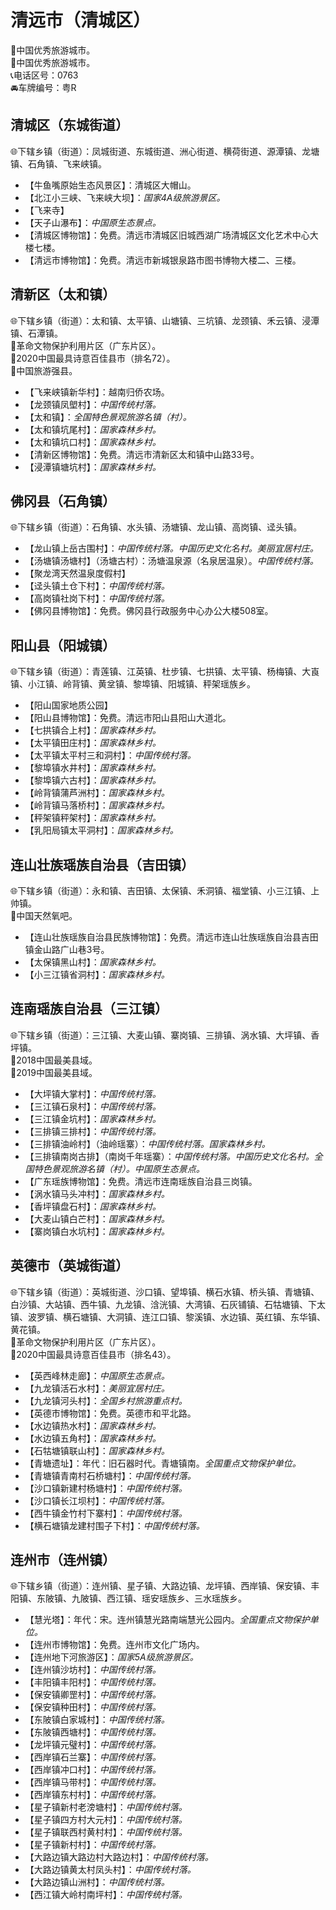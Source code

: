 # 清远市（清城区）  
🏅中国优秀旅游城市。  
🏅中国优秀旅游城市。   
📞电话区号：0763  
🚘车牌编号：粤R  

## 清城区（东城街道）  
🌐下辖乡镇（街道）：凤城街道、东城街道、洲心街道、横荷街道、源潭镇、龙塘镇、石角镇、飞来峡镇。    
  
* 【牛鱼嘴原始生态风景区】：清城区大帽山。   
* 【北江小三峡、飞来峡大坝】：*国家4A级旅游景区。*  
* 【飞来寺】  
* 【天子山瀑布】：*中国原生态景点。*  
* 【清城区博物馆】：免费。清远市清城区旧城西湖广场清城区文化艺术中心大楼七楼。   
* 【清远市博物馆】：免费。清远市新城银泉路市图书博物大楼二、三楼。   

## 清新区（太和镇）  
🌐下辖乡镇（街道）：太和镇、太平镇、山塘镇、三坑镇、龙颈镇、禾云镇、浸潭镇、石潭镇。    
🚩革命文物保护利用片区（广东片区）。   
🏅2020中国最具诗意百佳县市（排名72）。   
🏅中国旅游强县。   
  
* 【飞来峡镇新华村】：越南归侨农场。   
* 【龙颈镇凤塱村】：*中国传统村落。*  
* 【太和镇】：*全国特色景观旅游名镇（村）。*  
* 【太和镇坑尾村】：*国家森林乡村。*  
* 【太和镇坑口村】：*国家森林乡村。*  
* 【清新区博物馆】：免费。清远市清新区太和镇中山路33号。   
* 【浸潭镇塘坑村】：*国家森林乡村。*    
  
## 佛冈县（石角镇）  
🌐下辖乡镇（街道）：石角镇、水头镇、汤塘镇、龙山镇、高岗镇、迳头镇。    
  
* 【龙山镇上岳古围村】：*中国传统村落。中国历史文化名村。美丽宜居村庄。*  
* 【汤塘镇汤塘村】（汤塘古村）：汤塘温泉源（名泉居温泉）。*中国传统村落。*  
* 【聚龙湾天然温泉度假村】  
* 【迳头镇土仓下村】：*中国传统村落。*  
* 【高岗镇社岗下村】：*中国传统村落。*  
* 【佛冈县博物馆】：免费。佛冈县行政服务中心办公大楼508室。   

## 阳山县（阳城镇）  
🌐下辖乡镇（街道）：青莲镇、江英镇、杜步镇、七拱镇、太平镇、杨梅镇、大崀镇、小江镇、岭背镇、黄坌镇、黎埠镇、阳城镇、秤架瑶族乡。  
  
* 【阳山国家地质公园】  
* 【阳山县博物馆】：免费。清远市阳山县阳山大道北。   
* 【七拱镇合上村】：*国家森林乡村。*  
* 【太平镇田庄村】：*国家森林乡村。*  
* 【太平镇太平村三和洞村】：*中国传统村落。*  
* 【黎埠镇水井村】：*国家森林乡村。*  
* 【黎埠镇六古村】：*国家森林乡村。*  
* 【岭背镇蒲芦洲村】：*国家森林乡村。*  
* 【岭背镇马落桥村】：*国家森林乡村。*  
* 【秤架镇秤架村】：*国家森林乡村。*  
* 【乳阳局镇太平洞村】：*国家森林乡村。*  

## 连山壮族瑶族自治县（吉田镇）  
🌐下辖乡镇（街道）：永和镇、吉田镇、太保镇、禾洞镇、福堂镇、小三江镇、上帅镇。    
🚩中国天然氧吧。   
  
* 【连山壮族瑶族自治县民族博物馆】：免费。清远市连山壮族瑶族自治县吉田镇金山路广山巷3号。   
* 【太保镇黑山村】：*国家森林乡村。*  
* 【小三江镇省洞村】：*国家森林乡村。*  

## 连南瑶族自治县（三江镇）  
🌐下辖乡镇（街道）：三江镇、大麦山镇、寨岗镇、三排镇、涡水镇、大坪镇、香坪镇。    
🏅2018中国最美县域。   
🏅2019中国最美县域。   
  
* 【大坪镇大掌村】：*中国传统村落。*  
* 【三江镇石泉村】：*中国传统村落。*  
* 【三江镇金坑村】：*国家森林乡村。*  
* 【三排镇三排村】：*中国传统村落。*  
* 【三排镇油岭村】（油岭瑶寨）：*中国传统村落。国家森林乡村。*  
* 【三排镇南岗古排】（南岗千年瑶寨）：*中国传统村落。中国历史文化名村。全国特色景观旅游名镇（村）。中国原生态景点。*  
* 【广东瑶族博物馆】：免费。清远市连南瑶族自治县三岗镇。   
* 【涡水镇马头冲村】：*国家森林乡村。*  
* 【香坪镇盘石村】：*国家森林乡村。*  
* 【大麦山镇白芒村】：*国家森林乡村。*  
* 【寨岗镇白水坑村】：*国家森林乡村。*  

## 英德市（英城街道）  
🌐下辖乡镇（街道）：英城街道、沙口镇、望埠镇、横石水镇、桥头镇、青塘镇、白沙镇、大站镇、西牛镇、九龙镇、浛洸镇、大湾镇、石灰铺镇、石牯塘镇、下太镇、波罗镇、横石塘镇、大洞镇、连江口镇、黎溪镇、水边镇、英红镇、东华镇、黄花镇。    
🚩革命文物保护利用片区（广东片区）。   
🏅2020中国最具诗意百佳县市（排名43）。   
  
* 【英西峰林走廊】：*中国原生态景点。*  
* 【九龙镇活石水村】：*美丽宜居村庄。*  
* 【九龙镇河头村】：*全国乡村旅游重点村。*  
* 【英德市博物馆】：免费。英德市和平北路。   
* 【水边镇热水村】：*国家森林乡村。*  
* 【水边镇五角村】：*国家森林乡村。*  
* 【石牯塘镇联山村】：*国家森林乡村。*  
* 【青塘遗址】：年代：旧石器时代。青塘镇南。*全国重点文物保护单位。*  
* 【青塘镇青南村石桥塘村】：*中国传统村落。*  
* 【沙口镇新建村杨塘村】：*中国传统村落。*  
* 【沙口镇长江坝村】：*中国传统村落。*  
* 【西牛镇金竹村下寨村】：*中国传统村落。*  
* 【横石塘镇龙建村围子下村】：*中国传统村落。*  

## 连州市（连州镇）  
🌐下辖乡镇（街道）：连州镇、星子镇、大路边镇、龙坪镇、西岸镇、保安镇、丰阳镇、东陂镇、九陂镇、西江镇、瑶安瑶族乡、三水瑶族乡。   
  
* 【慧光塔】：年代：宋。连州镇慧光路南端慧光公园内。*全国重点文物保护单位。*    
* 【连州市博物馆】：免费。连州市文化广场内。   
* 【连州地下河旅游区】：*国家5A级旅游景区。*  
* 【连州镇沙坊村】：*中国传统村落。*  
* 【丰阳镇丰阳村】：*中国传统村落。*  
* 【保安镇卿罡村】：*中国传统村落。*  
* 【保安镇种田村】：*中国传统村落。*     
* 【东陂镇白家城村】：*中国传统村落。*  
* 【东陂镇西塘村】：*中国传统村落。*   
* 【龙坪镇元璧村】：*中国传统村落。*  
* 【西岸镇石兰寨】：*中国传统村落。*  
* 【西岸镇冲口村】：*中国传统村落。*  
* 【西岸镇马带村】：*中国传统村落。*  
* 【西岸镇东村村】：*中国传统村落。*   
* 【星子镇新村老滂塘村】：*中国传统村落。*  
* 【星子镇四方村大元村】：*中国传统村落。*  
* 【星子镇联西村黄村村】：*中国传统村落。*  
* 【星子镇新村村】：*中国传统村落。*   
* 【大路边镇大路边村大路边村】：*中国传统村落。*  
* 【大路边镇黄太村凤头村】：*中国传统村落。*  
* 【大路边镇山洲村】：*中国传统村落。*  
* 【西江镇大岭村南坪村】：*中国传统村落。*   